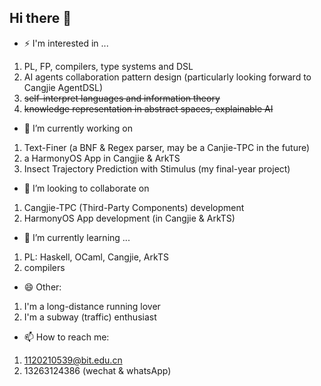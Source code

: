## Hi there 👋

- ⚡ I'm interested in ...
1. PL, FP, compilers, type systems and DSL
2. AI agents collaboration pattern design (particularly looking forward to Cangjie AgentDSL)
3. ~~self-interpret languages and information theory~~
4. ~~knowledge representation in abstract spaces, explainable AI~~

- 🔭 I’m currently working on
1. Text-Finer (a BNF & Regex parser, may be a Canjie-TPC in the future)
2. a HarmonyOS App in Cangjie & ArkTS
3. Insect Trajectory Prediction with Stimulus (my final-year project)

- 👯 I’m looking to collaborate on
1. Cangjie-TPC (Third-Party Components) development
2. HarmonyOS App development (in Cangjie & ArkTS)

- 🌱 I’m currently learning ...
1. PL: Haskell, OCaml, Cangjie, ArkTS
2. compilers

- 😄 Other:
1. I'm a long-distance running lover
2. I'm a subway (traffic) enthusiast

- 📫 How to reach me:
1. 1120210539@bit.edu.cn
2. 13263124386 (wechat & whatsApp)

<!--
**Super3001/Super3001** is a ✨ _special_ ✨ repository because its `README.md` (this file) appears on your GitHub profile.

Here are some ideas to get you started:

- 🔭 I’m currently working on ...
- 🌱 I’m currently learning ...
- 👯 I’m looking to collaborate on ...
- 🤔 I’m looking for help with ...
- 💬 Ask me about ...
- 📫 How to reach me: ...
- 😄 Pronouns: ...
- ⚡ Fun fact: ...
-->
